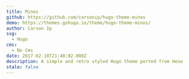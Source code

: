 ```yaml
---
title: Minos
github: https://github.com/carsonip/hugo-theme-minos
demo: https://themes.gohugo.io/theme/hugo-theme-minos/
author: Carson Ip
ssg:
  - Hugo
cms:
  - No Cms
date: 2017-02-18T21:48:02.000Z
description: A simple and retro styled Hugo theme ported from Hexo
stale: false
---
```

